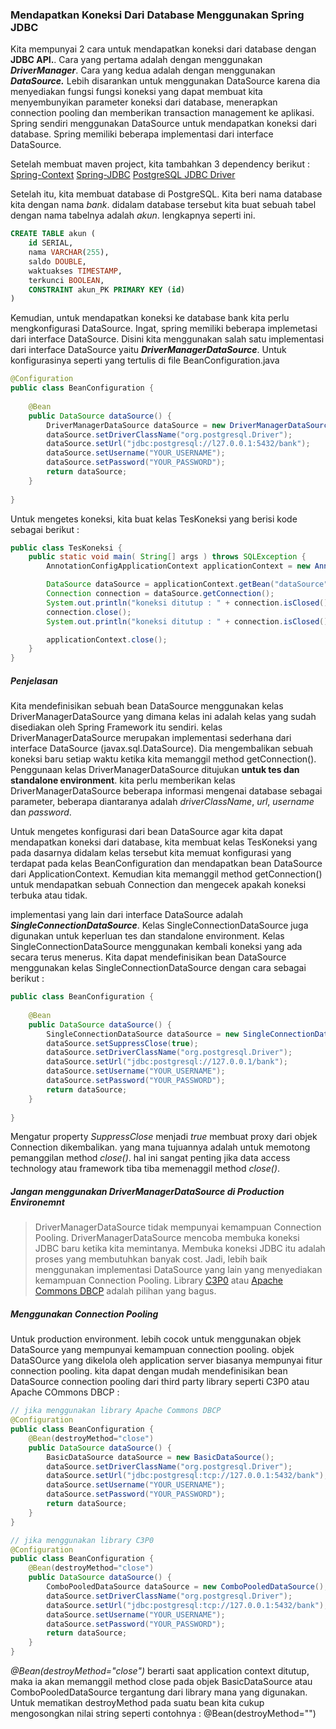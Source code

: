### Mendapatkan Koneksi Dari Database Menggunakan Spring JDBC
Kita mempunyai 2 cara untuk mendapatkan koneksi dari database dengan **JDBC API.**. Cara yang pertama adalah dengan menggunakan ***DriverManager***. Cara yang kedua adalah dengan menggunakan ***DataSource.*** Lebih disarankan untuk menggunakan DataSource karena dia menyediakan fungsi fungsi koneksi yang dapat membuat kita menyembunyikan parameter koneksi dari database, menerapkan connection pooling dan memberikan transaction management ke aplikasi. Spring sendiri menggunakan DataSource untuk mendapatkan koneksi dari database. Spring memiliki beberapa implementasi dari interface DataSource.

Setelah membuat maven project, kita tambahkan 3 dependency berikut : 
[Spring-Context](https://mvnrepository.com/artifact/org.springframework/spring-context)
[Spring-JDBC](https://mvnrepository.com/artifact/org.springframework/spring-jdbc)
[PostgreSQL JDBC Driver](https://mvnrepository.com/artifact/org.postgresql/postgresql)

Setelah itu, kita membuat database di PostgreSQL. Kita beri nama database kita dengan nama _bank_. didalam database tersebut kita buat sebuah tabel dengan nama tabelnya adalah _akun_. lengkapnya seperti ini.
```sql  
CREATE TABLE akun (
    id SERIAL,
    nama VARCHAR(255),
    saldo DOUBLE,
    waktuakses TIMESTAMP,
    terkunci BOOLEAN,
    CONSTRAINT akun_PK PRIMARY KEY (id)
)
```
Kemudian, untuk mendapatkan koneksi ke database bank kita perlu mengkonfigurasi DataSource. Ingat, spring memiliki beberapa implemetasi dari interface DataSource. Disini kita menggunakan salah satu implementasi dari interface DataSource yaitu _**DriverManagerDataSource**_. Untuk konfigurasinya seperti yang tertulis di file BeanConfiguration.java

```java
@Configuration
public class BeanConfiguration {
	    
    @Bean
    public DataSource dataSource() {
	    DriverManagerDataSource dataSource = new DriverManagerDataSource();
	    dataSource.setDriverClassName("org.postgresql.Driver");
	    dataSource.setUrl("jdbc:postgresql://l27.0.0.1:5432/bank");
	    dataSource.setUsername("YOUR_USERNAME");
	    dataSource.setPassword("YOUR_PASSWORD");
	    return dataSource;
	}
		
}
```
Untuk mengetes koneksi, kita buat kelas TesKoneksi yang berisi kode sebagai berikut : 
```java
public class TesKoneksi {
    public static void main( String[] args ) throws SQLException {
        AnnotationConfigApplicationContext applicationContext = new AnnotationConfigApplicationContext(BeanConfiguration.class);

        DataSource dataSource = applicationContext.getBean("dataSource", DataSource.class);
        Connection connection = dataSource.getConnection();
        System.out.println("koneksi ditutup : " + connection.isClosed());
        connection.close();
        System.out.println("koneksi ditutup : " + connection.isClosed());

        applicationContext.close();
    }
}
```
##### Penjelasan
Kita mendefinisikan sebuah bean DataSource menggunakan kelas DriverManagerDataSource yang dimana kelas ini adalah kelas yang sudah disediakan oleh Spring Framework itu sendiri. kelas DriverManagerDataSource merupakan implementasi sederhana dari interface DataSource (javax.sql.DataSource). Dia mengembalikan sebuah koneksi baru setiap waktu ketika kita memanggil method getConnection(). Penggunaan kelas DriverManagerDataSource ditujukan **untuk tes dan standalone environment**. kita perlu memberikan kelas DriverManagerDataSource beberapa informasi mengenai database sebagai parameter, beberapa diantaranya adalah _driverClassName_, _url_, _username_ dan _password_.

Untuk mengetes konfigurasi dari bean DataSource agar kita dapat mendapatkan koneksi dari database, kita membuat kelas TesKoneksi yang pada dasarnya didalam kelas tersebut kita memuat konfigurasi yang terdapat pada kelas BeanConfiguration dan mendapatkan bean DataSource dari ApplicationContext. Kemudian kita memanggil method getConnection() untuk mendapatkan sebuah Connection dan mengecek apakah koneksi terbuka atau tidak. 

implementasi yang lain dari interface DataSource adalah _**SingleConnectionDataSource**_. Kelas SingleConnectionDataSource juga digunakan untuk keperluan tes dan standalone environment. Kelas SingleConnectionDataSource menggunakan kembali koneksi yang ada secara terus menerus. Kita dapat mendefinisikan bean DataSource menggunakan kelas SingleConnectionDataSource dengan cara sebagai berikut : 
```java
public class BeanConfiguration {
        
    @Bean
    public DataSource dataSource() {
        SingleConnectionDataSource dataSource = new SingleConnectionDataSource();
        dataSource.setSuppressClose(true);
        dataSource.setDriverClassName("org.postgresql.Driver");
        dataSource.setUrl("jdbc:postgresql://127.0.0.1/bank");
        dataSource.setUsername("YOUR_USERNAME");
        dataSource.setPassword("YOUR_PASSWORD");
        return dataSource;
    }
    
}
```
Mengatur property _SuppressClose_ menjadi _true_ membuat proxy dari objek Connection dikembalikan. yang mana tujuannya adalah untuk memotong pemanggilan method _close()_. hal ini sangat penting jika data access technology atau framework tiba tiba memenaggil method _close()_. 

##### Jangan menggunakan DriverManagerDataSource di Production Environemnt

> DriverManagerDataSource tidak mempunyai kemampuan Connection Pooling. DriverManagerDataSource mencoba membuka koneksi JDBC baru ketika kita memintanya. Membuka koneksi JDBC itu adalah proses yang membutuhkan banyak cost. Jadi, lebih baik menggunakan implementasi DataSource yang lain yang menyediakan kemampuan Connection Pooling. Library [C3P0](https://mvnrepository.com/artifact/com.mchange/c3p0) atau [Apache Commons DBCP](https://mvnrepository.com/artifact/org.apache.commons/commons-dbcp2) adalah pilihan yang bagus. 

##### Menggunakan Connection Pooling
Untuk production environment. lebih cocok untuk menggunakan objek DataSource yang mempunyai kemampuan connection pooling. objek DataSOurce yang dikelola oleh application server biasanya mempunyai fitur connection pooling. kita dapat dengan mudah mendefinisikan bean DataSource connection pooling dari third party library seperti C3P0 atau Apache COmmons DBCP : 

```java
// jika menggunakan library Apache Commons DBCP
@Configuration
public class BeanConfiguration {
    @Bean(destroyMethod="close")
    public DataSource dataSource() {
        BasicDataSource dataSource = new BasicDataSource();
        dataSource.setDriverClassName("org.postgresql.Driver");
        dataSource.setUrl("jdbc:postgresql:tcp://127.0.0.1:5432/bank");
        dataSource.setUsername("YOUR_USERNAME");
        dataSource.setPassword("YOUR_PASSWORD");
        return dataSource;
    }
}

// jika menggunakan library C3P0
@Configuration
public class BeanConfiguration {
    @Bean(destroyMethod="close")
    public DataSource dataSource() {
        ComboPooledDataSource dataSource = new ComboPooledDataSource();
        dataSource.setDriverClassName("org.postgresql.Driver");
        dataSource.setUrl("jdbc:postgresql:tcp://127.0.0.1:5432/bank");
        dataSource.setUsername("YOUR_USERNAME");
        dataSource.setPassword("YOUR_PASSWORD");
        return dataSource;
    }
}
```
_@Bean(destroyMethod="close")_ berarti saat application context ditutup, maka ia akan memanggil method close pada objek BasicDataSource atau ComboPooledDataSource tergantung dari library mana yang digunakan. Untuk mematikan destroyMethod pada suatu bean kita cukup mengosongkan nilai string seperti contohnya : @Bean(destroyMethod="")

